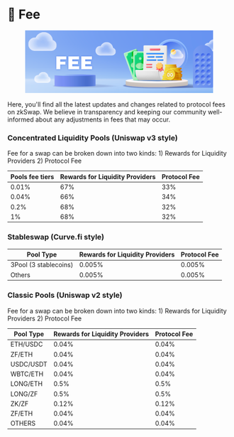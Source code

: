 # 🍣 Fee

<figure><img src="../.gitbook/assets/fee.png" alt=""><figcaption></figcaption></figure>

Here, you'll find all the latest updates and changes related to protocol fees on zkSwap. We believe in transparency and keeping our community well-informed about any adjustments in fees that may occur.

### Concentrated Liquidity Pools (Uniswap v3 style)

Fee for a swap can be broken down into two kinds: 1) Rewards for Liquidity Providers 2) Protocol Fee

| Pools fee tiers | Rewards for Liquidity Providers | Protocol Fee |
| --------------- | ------------------------------- | ------------ |
| 0.01%           | 67%                             | 33%          |
| 0.04%           | 66%                             | 34%          |
| 0.2%            | 68%                             | 32%          |
| 1%              | 68%                             | 32%          |

### Stableswap (Curve.fi style)

| Pool Type             | Rewards for Liquidity Providers | Protocol Fee |
| --------------------- | ------------------------------- | ------------ |
| 3Pool (3 stablecoins) | 0.005%                          | 0.005%       |
| Others                | 0.005%                          | 0.005%       |

### Classic Pools (Uniswap v2 style)

Fee for a swap can be broken down into two kinds: 1) Rewards for Liquidity Providers 2) Protocol Fee

| Pool Type | Rewards for Liquidity Providers | Protocol Fee |
| --------- | ------------------------------- | ------------ |
| ETH/USDC  | 0.04%                           | 0.04%        |
| ZF/ETH    | 0.04%                           | 0.04%        |
| USDC/USDT | 0.04%                           | 0.04%        |
| WBTC/ETH  | 0.04%                           | 0.04%        |
| LONG/ETH  | 0.5%                            | 0.5%         |
| LONG/ZF   | 0.5%                            | 0.5%         |
| ZK/ZF     | 0.12%                           | 0.12%        |
| ZF/ETH    | 0.04%                           | 0.04%        |
| OTHERS    | 0.04%                           | 0.04%        |

